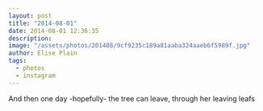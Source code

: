 ```yaml
---
layout: post
title: "2014-08-01"
date: 2014-08-01 12:36:35
description: 
image: "/assets/photos/201408/9cf9235c189a81aaba324aaeb6f5989f.jpg"
author: Elise Plain
tags: 
  - photos
  - instagram
---
```


And then one day -hopefully- the tree can leave, through her leaving leafs
<p></p>
